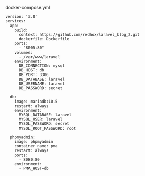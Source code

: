 docker-compose.yml

    version: '3.8'
    services:
      app:
        build:
          context: https://github.com/redhox/laravel_blog_2.git
          dockerfile: Dockerfile
        ports:
          - "8005:80"
        volumes:
          - /var/www/laravel
        environment:
          DB_CONNECTION: mysql
          DB_HOST: db
          DB_PORT: 3306
          DB_DATABASE: laravel
          DB_USERNAME: laravel
          DB_PASSWORD: secret

      db:
        image: mariadb:10.5
        restart: always
        environment:
          MYSQL_DATABASE: laravel
          MYSQL_USER: laravel
          MYSQL_PASSWORD: secret
          MYSQL_ROOT_PASSWORD: root

      phpmyadmin:
        image: phpmyadmin
        container_name: pma
        restart: always
        ports:
          - 8080:80
        environment:
          - PMA_HOST=db



